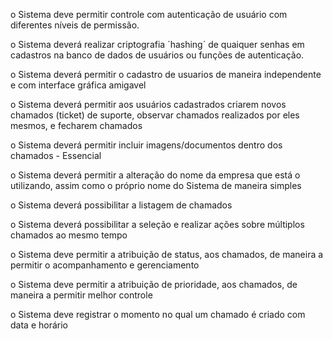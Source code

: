 
  o Sistema deve permitir controle com autenticação de usuário com diferentes níveis de  permissão.

  o Sistema deverá realizar criptografia ´hashing´ de quaiquer senhas em cadastros na banco de dados de usuários ou funções de autenticação.

  o Sistema deverá permitir o cadastro de usuarios de maneira independente e com interface gráfica amigavel

  o Sistema deverá permitir aos usuários cadastrados criarem novos chamados (ticket) de suporte, observar chamados realizados por eles mesmos, e fecharem chamados 

  o Sistema deverá permitir incluir imagens/documentos dentro dos chamados - Essencial

  o Sistema deverá permitir a alteração do nome da empresa que está o utilizando, assim como o próprio nome do Sistema de maneira simples

  o Sistema deverá possibilitar a listagem de chamados

  o Sistema deverá possibilitar a seleção e realizar ações sobre múltiplos chamados ao mesmo tempo

  o Sistema deve permitir a atribuição de status, aos chamados, de maneira a permitir o acompanhamento e gerenciamento

  o Sistema deve permitir a atribuição de prioridade, aos chamados, de maneira a permitir melhor controle

  o Sistema deve registrar o momento no qual um chamado é criado com data e horário

